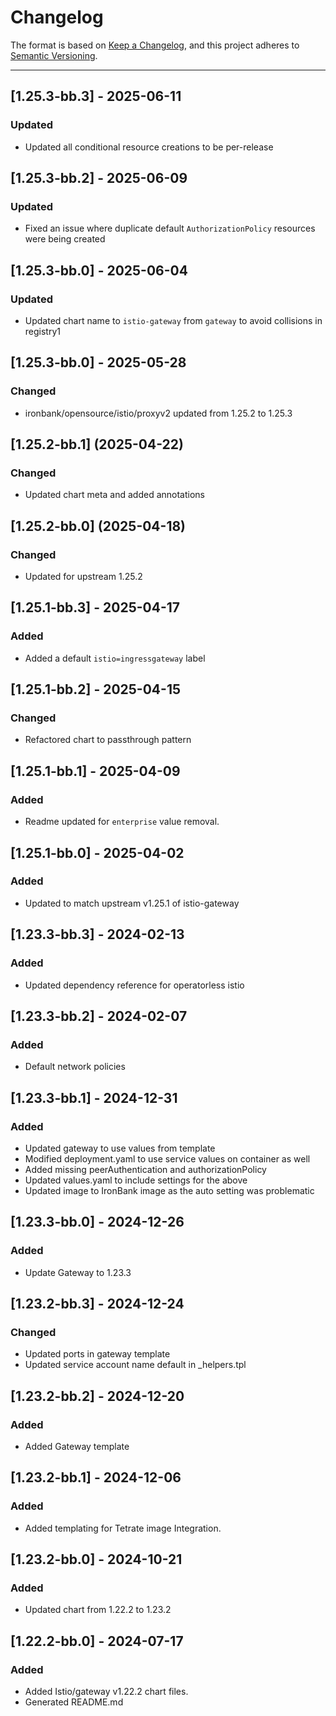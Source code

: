 # Changelog

The format is based on [Keep a Changelog](https://keepachangelog.com/en/1.0.0/), and this project adheres to [Semantic Versioning](https://semver.org/spec/v2.0.0.html).

---
## [1.25.3-bb.3] - 2025-06-11

### Updated

- Updated all conditional resource creations to be per-release

## [1.25.3-bb.2] - 2025-06-09

### Updated

- Fixed an issue where duplicate default `AuthorizationPolicy` resources were being created

## [1.25.3-bb.0] - 2025-06-04

### Updated

- Updated chart name to `istio-gateway` from `gateway` to avoid collisions in registry1

## [1.25.3-bb.0] - 2025-05-28

### Changed

- ironbank/opensource/istio/proxyv2 updated from 1.25.2 to 1.25.3

## [1.25.2-bb.1] (2025-04-22)

### Changed

- Updated chart meta and added annotations

## [1.25.2-bb.0] (2025-04-18)

### Changed

- Updated for upstream 1.25.2

## [1.25.1-bb.3] - 2025-04-17

### Added

- Added a default `istio=ingressgateway` label

## [1.25.1-bb.2] - 2025-04-15

### Changed

- Refactored chart to passthrough pattern

## [1.25.1-bb.1] - 2025-04-09

### Added

- Readme updated for `enterprise` value removal.

## [1.25.1-bb.0] - 2025-04-02

### Added

- Updated to match upstream v1.25.1 of istio-gateway

## [1.23.3-bb.3] - 2024-02-13

### Added

- Updated dependency reference for operatorless istio

## [1.23.3-bb.2] - 2024-02-07

### Added

- Default network policies

## [1.23.3-bb.1] - 2024-12-31

### Added

- Updated gateway to use values from template
- Modified deployment.yaml to use service values on container as well
- Added missing peerAuthentication and authorizationPolicy
- Updated values.yaml to include settings for the above
- Updated image to IronBank image as the auto setting was problematic

## [1.23.3-bb.0] - 2024-12-26

### Added

- Update Gateway to 1.23.3

## [1.23.2-bb.3] - 2024-12-24

### Changed

- Updated ports in gateway template
- Updated service account name default in \_helpers.tpl

## [1.23.2-bb.2] - 2024-12-20

### Added

- Added Gateway template

## [1.23.2-bb.1] - 2024-12-06

### Added

- Added templating for Tetrate image Integration.

## [1.23.2-bb.0] - 2024-10-21

### Added

- Updated chart from 1.22.2 to 1.23.2

## [1.22.2-bb.0] - 2024-07-17

### Added

- Added Istio/gateway v1.22.2 chart files.
- Generated README.md
